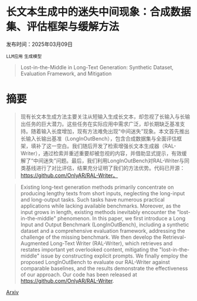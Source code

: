 # 长文本生成中的迷失中间现象：合成数据集、评估框架与缓解方法

发布时间：2025年03月09日

`LLM应用` `生成模型`

> Lost-in-the-Middle in Long-Text Generation: Synthetic Dataset, Evaluation Framework, and Mitigation

# 摘要

> 现有长文本生成方法主要关注从短输入生成长文本，却忽视了长输入与长输出任务的巨大潜力。这些任务在实际应用中需求广泛，却长期缺乏基准支持。随着输入长度增加，现有方法难免出现“中间迷失”现象。本文首先推出长输入长输出基准（LongInOutBench），包含合成数据集与全面评估框架，填补了这一空白。我们随后开发了检索增强长文本生成器（RAL-Writer），通过检索并重述重要却被忽视的内容，并借助显式提示，有效缓解了“中间迷失”问题。最后，我们利用LongInOutBench对RAL-Writer与同类基线进行了对比评估，结果充分证明了我们的方法优势。代码已开源：https://github.com/OnlyAR/RAL-Writer。


> Existing long-text generation methods primarily concentrate on producing lengthy texts from short inputs, neglecting the long-input and long-output tasks. Such tasks have numerous practical applications while lacking available benchmarks. Moreover, as the input grows in length, existing methods inevitably encounter the "lost-in-the-middle" phenomenon. In this paper, we first introduce a Long Input and Output Benchmark (LongInOutBench), including a synthetic dataset and a comprehensive evaluation framework, addressing the challenge of the missing benchmark. We then develop the Retrieval-Augmented Long-Text Writer (RAL-Writer), which retrieves and restates important yet overlooked content, mitigating the "lost-in-the-middle" issue by constructing explicit prompts. We finally employ the proposed LongInOutBench to evaluate our RAL-Writer against comparable baselines, and the results demonstrate the effectiveness of our approach. Our code has been released at https://github.com/OnlyAR/RAL-Writer.

[Arxiv](https://arxiv.org/abs/2503.06868)